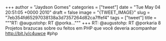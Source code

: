 
+++
author = "Jaydson Gomes"
categories = ["tweet"]
date = "Tue May 04 20:51:05 +0000 2010"
draft = false
image = "{TWEET_IMAGE}"
slug = "7eb354fd65297038138a3d7357264d82ca7ffef4"
tags = ["tweet"]
title = """RT: @augustohp: RT @porka..."""
+++
RT: @augustohp: RT @porkaria 8 Projetos brazucas sobre ou feitos em PHP que você deveria acompanhar http://bit.ly/c4uwce #php
